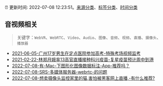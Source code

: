 :alarm_clock: 更新时间: 2022-07-08 12:23:51。[来源分类](../README.md)、[标签分类](../TAGS.md)、[时间分类](../TIMELINE.md)

## 音视频相关


> 关键字：`WebVR`、`WebRTC`、`Video`、`Audio`、`图像`、`音频`、`视频`、`直播`、`摄像头`、`播放器`



- [2021-06-05-广州17岁男生在定点医院参加高考-特殊考场视频监考](https://m.caixin.com/m/2021-06-05/101723418.html) 
- [2021-02-22-林郑月娥率13高官直播接种科兴疫苗-复星疫苗预计周中到港](https://m.caixin.com/m/2021-02-22/101665724.html) 
- [2022-07-08-有-Mac-下图形化图像数据标注-App-推荐吗？](https://www.v2ex.com/t/864989) 
- [2022-07-08-SRS-多媒体服务器-webrtc-的问题](https://www.v2ex.com/t/864965) 
- [2022-07-08-想卖摄像头监控家里的猫,害怕被黑客网上直播,-有什么推荐?](https://www.v2ex.com/t/864960) 